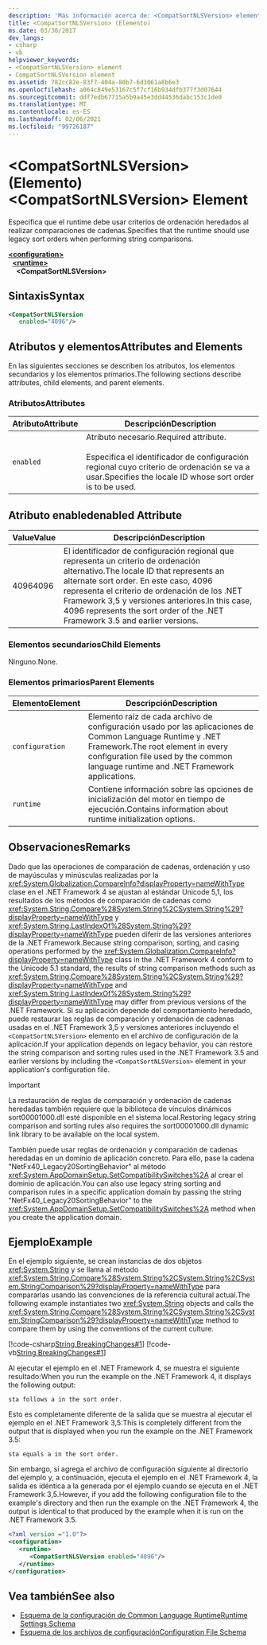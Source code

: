 ```yaml
---
description: 'Más información acerca de: <CompatSortNLSVersion> elemento'
title: <CompatSortNLSVersion> (Elemento)
ms.date: 03/30/2017
dev_langs:
- csharp
- vb
helpviewer_keywords:
- <CompatSortNLSVersion> element
- CompatSortNLSVersion element
ms.assetid: 782cc82e-83f7-404a-80b7-6d3061a8b6e3
ms.openlocfilehash: a064c849e53167c5f7cf16b934dfb377f3d07644
ms.sourcegitcommit: ddf7edb67715a5b9a45e3dd44536dabc153c1de0
ms.translationtype: MT
ms.contentlocale: es-ES
ms.lasthandoff: 02/06/2021
ms.locfileid: "99726187"
---
```

# <a name="compatsortnlsversion-element"></a><span data-ttu-id="e9e82-103">\<CompatSortNLSVersion> (Elemento)</span><span class="sxs-lookup"><span data-stu-id="e9e82-103">\<CompatSortNLSVersion> Element</span></span>

<span data-ttu-id="e9e82-104">Especifica que el runtime debe usar criterios de ordenación heredados al realizar comparaciones de cadenas.</span><span class="sxs-lookup"><span data-stu-id="e9e82-104">Specifies that the runtime should use legacy sort orders when performing string comparisons.</span></span>  
  
[**\<configuration>**](../configuration-element.md)\
&nbsp;&nbsp;[**\<runtime>**](runtime-element.md)\
&nbsp;&nbsp;&nbsp;&nbsp;**\<CompatSortNLSVersion>**  
  
## <a name="syntax"></a><span data-ttu-id="e9e82-105">Sintaxis</span><span class="sxs-lookup"><span data-stu-id="e9e82-105">Syntax</span></span>  
  
```xml  
<CompatSortNLSVersion
   enabled="4096"/>  
```  
  
## <a name="attributes-and-elements"></a><span data-ttu-id="e9e82-106">Atributos y elementos</span><span class="sxs-lookup"><span data-stu-id="e9e82-106">Attributes and Elements</span></span>  

 <span data-ttu-id="e9e82-107">En las siguientes secciones se describen los atributos, los elementos secundarios y los elementos primarios.</span><span class="sxs-lookup"><span data-stu-id="e9e82-107">The following sections describe attributes, child elements, and parent elements.</span></span>  
  
### <a name="attributes"></a><span data-ttu-id="e9e82-108">Atributos</span><span class="sxs-lookup"><span data-stu-id="e9e82-108">Attributes</span></span>  
  
|<span data-ttu-id="e9e82-109">Atributo</span><span class="sxs-lookup"><span data-stu-id="e9e82-109">Attribute</span></span>|<span data-ttu-id="e9e82-110">Descripción</span><span class="sxs-lookup"><span data-stu-id="e9e82-110">Description</span></span>|  
|---------------|-----------------|  
|`enabled`|<span data-ttu-id="e9e82-111">Atributo necesario.</span><span class="sxs-lookup"><span data-stu-id="e9e82-111">Required attribute.</span></span><br /><br /> <span data-ttu-id="e9e82-112">Especifica el identificador de configuración regional cuyo criterio de ordenación se va a usar.</span><span class="sxs-lookup"><span data-stu-id="e9e82-112">Specifies the locale ID whose sort order is to be used.</span></span>|  
  
## <a name="enabled-attribute"></a><span data-ttu-id="e9e82-113">Atributo enabled</span><span class="sxs-lookup"><span data-stu-id="e9e82-113">enabled Attribute</span></span>  
  
|<span data-ttu-id="e9e82-114">Value</span><span class="sxs-lookup"><span data-stu-id="e9e82-114">Value</span></span>|<span data-ttu-id="e9e82-115">Descripción</span><span class="sxs-lookup"><span data-stu-id="e9e82-115">Description</span></span>|  
|-----------|-----------------|  
|<span data-ttu-id="e9e82-116">4096</span><span class="sxs-lookup"><span data-stu-id="e9e82-116">4096</span></span>|<span data-ttu-id="e9e82-117">El identificador de configuración regional que representa un criterio de ordenación alternativo.</span><span class="sxs-lookup"><span data-stu-id="e9e82-117">The locale ID that represents an alternate sort order.</span></span> <span data-ttu-id="e9e82-118">En este caso, 4096 representa el criterio de ordenación de los .NET Framework 3,5 y versiones anteriores.</span><span class="sxs-lookup"><span data-stu-id="e9e82-118">In this case, 4096 represents the sort order of the .NET Framework 3.5 and earlier versions.</span></span>|  
  
### <a name="child-elements"></a><span data-ttu-id="e9e82-119">Elementos secundarios</span><span class="sxs-lookup"><span data-stu-id="e9e82-119">Child Elements</span></span>  

 <span data-ttu-id="e9e82-120">Ninguno.</span><span class="sxs-lookup"><span data-stu-id="e9e82-120">None.</span></span>  
  
### <a name="parent-elements"></a><span data-ttu-id="e9e82-121">Elementos primarios</span><span class="sxs-lookup"><span data-stu-id="e9e82-121">Parent Elements</span></span>  
  
|<span data-ttu-id="e9e82-122">Elemento</span><span class="sxs-lookup"><span data-stu-id="e9e82-122">Element</span></span>|<span data-ttu-id="e9e82-123">Descripción</span><span class="sxs-lookup"><span data-stu-id="e9e82-123">Description</span></span>|  
|-------------|-----------------|  
|`configuration`|<span data-ttu-id="e9e82-124">Elemento raíz de cada archivo de configuración usado por las aplicaciones de Common Language Runtime y .NET Framework.</span><span class="sxs-lookup"><span data-stu-id="e9e82-124">The root element in every configuration file used by the common language runtime and .NET Framework applications.</span></span>|  
|`runtime`|<span data-ttu-id="e9e82-125">Contiene información sobre las opciones de inicialización del motor en tiempo de ejecución.</span><span class="sxs-lookup"><span data-stu-id="e9e82-125">Contains information about runtime initialization options.</span></span>|  
  
## <a name="remarks"></a><span data-ttu-id="e9e82-126">Observaciones</span><span class="sxs-lookup"><span data-stu-id="e9e82-126">Remarks</span></span>  

 <span data-ttu-id="e9e82-127">Dado que las operaciones de comparación de cadenas, ordenación y uso de mayúsculas y minúsculas realizadas por la <xref:System.Globalization.CompareInfo?displayProperty=nameWithType> clase en el .NET Framework 4 se ajustan al estándar Unicode 5,1, los resultados de los métodos de comparación de cadenas como <xref:System.String.Compare%28System.String%2CSystem.String%29?displayProperty=nameWithType> y <xref:System.String.LastIndexOf%28System.String%29?displayProperty=nameWithType> pueden diferir de las versiones anteriores de la .NET Framework.</span><span class="sxs-lookup"><span data-stu-id="e9e82-127">Because string comparison, sorting, and casing operations performed by the <xref:System.Globalization.CompareInfo?displayProperty=nameWithType> class in the .NET Framework 4 conform to the Unicode 5.1 standard, the results of string comparison methods such as <xref:System.String.Compare%28System.String%2CSystem.String%29?displayProperty=nameWithType> and <xref:System.String.LastIndexOf%28System.String%29?displayProperty=nameWithType> may differ from previous versions of the .NET Framework.</span></span> <span data-ttu-id="e9e82-128">Si su aplicación depende del comportamiento heredado, puede restaurar las reglas de comparación y ordenación de cadenas usadas en el .NET Framework 3,5 y versiones anteriores incluyendo el `<CompatSortNLSVersion>` elemento en el archivo de configuración de la aplicación.</span><span class="sxs-lookup"><span data-stu-id="e9e82-128">If your application depends on legacy behavior, you can restore the string comparison and sorting rules used in the .NET Framework 3.5 and earlier versions by including the `<CompatSortNLSVersion>` element in your application's configuration file.</span></span>  
  
> [!IMPORTANT]
> <span data-ttu-id="e9e82-129">La restauración de reglas de comparación y ordenación de cadenas heredadas también requiere que la biblioteca de vínculos dinámicos sort00001000.dll esté disponible en el sistema local.</span><span class="sxs-lookup"><span data-stu-id="e9e82-129">Restoring legacy string comparison and sorting rules also requires the sort00001000.dll dynamic link library to be available on the local system.</span></span>  
  
 <span data-ttu-id="e9e82-130">También puede usar reglas de ordenación y comparación de cadenas heredadas en un dominio de aplicación concreto. Para ello, pase la cadena "NetFx40_Legacy20SortingBehavior" al método <xref:System.AppDomainSetup.SetCompatibilitySwitches%2A> al crear el dominio de aplicación.</span><span class="sxs-lookup"><span data-stu-id="e9e82-130">You can also use legacy string sorting and comparison rules in a specific application domain by passing the string "NetFx40_Legacy20SortingBehavior" to the <xref:System.AppDomainSetup.SetCompatibilitySwitches%2A> method when you create the application domain.</span></span>  
  
## <a name="example"></a><span data-ttu-id="e9e82-131">Ejemplo</span><span class="sxs-lookup"><span data-stu-id="e9e82-131">Example</span></span>  

 <span data-ttu-id="e9e82-132">En el ejemplo siguiente, se crean instancias de dos objetos <xref:System.String> y se llama al método <xref:System.String.Compare%28System.String%2CSystem.String%2CSystem.StringComparison%29?displayProperty=nameWithType> para compararlas usando las convenciones de la referencia cultural actual.</span><span class="sxs-lookup"><span data-stu-id="e9e82-132">The following example instantiates two <xref:System.String> objects and calls the <xref:System.String.Compare%28System.String%2CSystem.String%2CSystem.StringComparison%29?displayProperty=nameWithType> method to compare them by using the conventions of the current culture.</span></span>  
  
 [!code-csharp[String.BreakingChanges#1](../../../../../samples/snippets/csharp/VS_Snippets_CLR/string.breakingchanges/cs/example1.cs#1)]
 [!code-vb[String.BreakingChanges#1](../../../../../samples/snippets/visualbasic/VS_Snippets_CLR/string.breakingchanges/vb/example1.vb#1)]  
  
 <span data-ttu-id="e9e82-133">Al ejecutar el ejemplo en el .NET Framework 4, se muestra el siguiente resultado:</span><span class="sxs-lookup"><span data-stu-id="e9e82-133">When you run the example on the .NET Framework 4, it displays the following output:</span></span>
  
```console
sta follows a in the sort order.  
```  
  
 <span data-ttu-id="e9e82-134">Esto es completamente diferente de la salida que se muestra al ejecutar el ejemplo en el .NET Framework 3,5:</span><span class="sxs-lookup"><span data-stu-id="e9e82-134">This is completely different from the output that is displayed when you run the example on the .NET Framework 3.5:</span></span>
  
```console
sta equals a in the sort order.  
```  
  
 <span data-ttu-id="e9e82-135">Sin embargo, si agrega el archivo de configuración siguiente al directorio del ejemplo y, a continuación, ejecuta el ejemplo en el .NET Framework 4, la salida es idéntica a la generada por el ejemplo cuando se ejecuta en el .NET Framework 3,5.</span><span class="sxs-lookup"><span data-stu-id="e9e82-135">However, if you add the following configuration file to the example's directory and then run the example on the .NET Framework 4, the output is identical to that produced by the example when it is run on the .NET Framework 3.5.</span></span>  
  
```xml  
<?xml version ="1.0"?>  
<configuration>  
   <runtime>  
      <CompatSortNLSVersion enabled="4096"/>  
   </runtime>  
</configuration>  
```  
  
## <a name="see-also"></a><span data-ttu-id="e9e82-136">Vea también</span><span class="sxs-lookup"><span data-stu-id="e9e82-136">See also</span></span>

- [<span data-ttu-id="e9e82-137">Esquema de la configuración de Common Language Runtime</span><span class="sxs-lookup"><span data-stu-id="e9e82-137">Runtime Settings Schema</span></span>](index.md)
- [<span data-ttu-id="e9e82-138">Esquema de los archivos de configuración</span><span class="sxs-lookup"><span data-stu-id="e9e82-138">Configuration File Schema</span></span>](../index.md)
